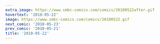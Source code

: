 ```yaml
---
extra_image: https://www.smbc-comics.com/comics/20100522after.gif
hovertext: '2010-05-22'
image: https://www.smbc-comics.com/comics/20100522.gif
next_comic: '2010-05-23'
prev_comic: '2010-05-21'
title: '2010-05-22'
---
```


